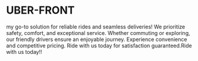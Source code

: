 # UBER-FRONT
my go-to solution for reliable rides and seamless deliveries! We prioritize safety, comfort, and exceptional service. Whether commuting or exploring, our friendly drivers ensure an enjoyable journey. Experience convenience and competitive pricing. Ride with us today for satisfaction guaranteed.Ride with us today!! 
